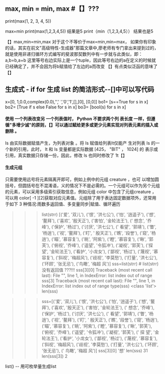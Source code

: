 

## max, min = min, max #【】???

print(max(1, 2, 3, 4, 5))

max=min print(max(1,2,3,4,5)) 结果是5 print（min（1,2,3,4,5）） 结果也是5

【】max,min=min,max 对于这个不等价于max=min,min=max，
如果你有印象的话，其实在前文"高级特性-生成器"那篇文章中,廖老师有专门拿出来提到过的， 就是使用非递归循环方式编写的斐波那契数列中有一步就与此类似，即： a,b=b,a+b 这里等号右边实际上是一个tuple，因此等号右边的a在定义的时候就已经确定了，并不会因为将b赋值给了左边的a而改变
【】有点类似泛函的意味了
【】



## 生成式 - if for 生成 list  的简洁形式--[]中可以写代码

x=[0, 1,0.0,complex(0.0),'',' ','0','1',[],[0], [0,0]]
bo1= [s==True for s in x]
bo2= [True if s else False for s in x]
bo3= [bool(s)  for s in x]


#### 使用 一个列表改变另 一个列表值时， Python 不要求两个列 表长度 一样，但遵循"多增少诚"的原则，【】可以通过赋给更多或更少元素实现对列表元素的插入或删除 。
Is 由实际数据赋值产生，为列表对象 。将 Is 赋值给列表It仅能产 生对列表 Is 的一个新的引用，此时， lt 和 Is 变量都是实际数据 [425， "BIT" ， 1024] 的 表示或引用，真实数据只存储一份，因此，修改 Is 也同时修改了 1t【】


#### 生成元组
只需要使用远号将元素隔离开即可，例如上例中的元组 creature ，也可 以增加圆括号，但圆括号在不混淆语，义的情况下不是必需的。一个元组可以作为另个元组的元素，可以采用多级索引获取信息，例如元组 color 中包含了元组creature ，可以用 color[ -1 ][2]获取对应元素值。元组除了用于表达固定数据项外，还常用于如下 3 种情况:雨数多返回值、多变量同步|赋值、循环遍历

>>> list(strr)
[('爱', '双儿'), ('恨', '洪七公'), ('怕', '逍遥子'), ('想', '鳌拜'), ('喜欢', '殷天正'), ('害怕', '金轮法王'), (' 想念', '乔峰'), ('保护', '杨过'), ('讨厌', '洪七公'), (' 看望', '郭靖'), ('瞥', '杨逍'), ('视', '鳌拜'), ('盯', ' 殷天正'), ('瞧', '段誉'), ('窥', '杨逍'), ('瞄', '慕容复'), ('眺', '阿紫'), ('瞪', '慕容复'), ('瞅', '郭芙'), ('俯视', '乔峰'), ('遥望', '令狐冲'), ('凝视', '郭芙'), ('探 望', '金轮法王'), ('看护', '小龙女'), ('鄙视', '杨过'), ('蔑视', '慕容复'), ('斜视', '梅超风'), ('歧视', '李莫愁'), ('打量', '洪七公'), ('环顾', '张无忌'), ('鸟瞰', '梅超 风')]
>>> sss=list(strr)   # list(strr)没有返回值  ???!!!
>>> sss[3][0]
Traceback (most recent call last):
  File "<stdin>", line 1, in <module>
IndexError: list index out of range
>>> sss[3]
Traceback (most recent call last):
  File "<stdin>", line 1, in <module>
IndexError: list index out of range
>>> type(sss)
<class 'list'>
>>> len(sss)

>>> sss=[('爱', '双儿'), ('恨', '洪七公'), ('怕', '逍遥子'), ('想', '鳌拜'), ('喜欢', '殷天正'), ('害怕', '金轮法王'), (' 想念', '乔峰'), ('保护', '杨过'), ('讨厌', '洪七公'), (' 看望', '郭靖'), ('瞥', '杨逍'), ('视', '鳌拜'), ('盯', ' 殷天正'), ('瞧', '段誉'), ('窥', '杨逍'), ('瞄', '慕容复'), ('眺', '阿紫'), ('瞪', '慕容复'), ('瞅', '郭芙'), ('俯视', '乔峰'), ('遥望', '令狐冲'), ('凝视', '郭芙'), (' 探 望', '金轮法王'), ('看护', '小龙女'), ('鄙视', '杨过'), ('蔑视', '慕容复'), ('斜视', '梅超风'), ('歧视', '李莫愁'), ('打量', '洪七公'), ('环顾', '张无忌'), (' 鸟瞰', '梅超 风')]
>>> sss[3][0]
'想'
>>> len(sss)
31
>>> len(sss[3])
2


list() -- 用可枚举量生成list